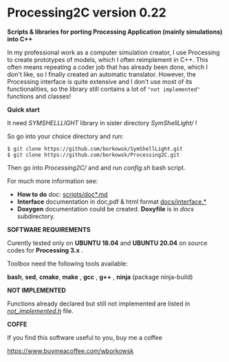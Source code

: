 # Processing2C version 0.22

**Scripts &amp; libraries for porting Processing Application (mainly simulations) into C++**

In my professional work as a computer simulation creator, I use Processing to create prototypes of models, which I often reimplement in C++. This often means repeating a coder job that has already been done, which I don't like, so I finally created an automatic translator.
However, the Processing interface is quite extensive and I don't use most of its functionalities, so the library still contains a lot of `"not implemented"` functions and classes!

**Quick start**

It need *SYMSHELLLIGHT* library in sister directory _SymShellLight/_ !

So go into your choice directory and run:

```console
$ git clone https://github.com/borkowsk/SymShellLight.git
$ git clone https://github.com/borkowsk/Processing2C.git
```

Then go into _Processing2C/_ and and run _config.sh_ bash script.

For much more information see: 
*   __How to do__ doc:   [scripts/doc*.md](https://github.com/borkowsk/Processing2C/blob/master/scripts/docEN.md)
*   __Interface__ documentation in doc,pdf & html format [docs/interface.*](https://github.com/borkowsk/Processing2C/blob/master/docs/Interface.pdf) 
*   __Doxygen__ documentation could be created. __Doxyfile__ is in _docs_ subdirectory.

**SOFTWARE REQUIREMENTS**

Curently tested only on __UBUNTU 18.04__ and __UBUNTU 20.04__ on source codes for __Processing 3.x__ .

Toolbox need the following tools available: 

**bash**, **sed**, **cmake**, **make** , **gcc** , **g++** , **ninja** (package ninja-build)


**NOT IMPLEMENTED**

Functions already declared but still not implemented are listed in _[not_implemented.h](https://github.com/borkowsk/Processing2C/blob/master/docs/not_implemented.h)_ file. 

**COFFE**

If you find this software useful to you, buy me a coffee

https://www.buymeacoffee.com/wborkowsk

